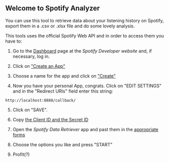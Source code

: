 ## Welcome to Spotify Analyzer

You can use this tool to retrieve data about your listening history on Spotify, export them in a .csv or .xlsx file and do some lovely analysis.

This tools uses the official Spotify Web API and in order to access them you have to:

1. Go to the [Dashboard](https://developer.spotify.com/dashboard/login) page at the *Spotify Developer website* and, if necessary, log in.

2. Click on ["Create an App"](docs/imgs/create_app.png)

3. Choose a name for the app and click on ["Create"](docs/imgs/20220211-184747.png)

4.  Now you have your personal App, congrats. Click on "EDIT SETTINGS" and in the "Redirect URIs" field enter this string: 

```http://localhost:8888/callback/```

5. Click on "SAVE".

6. Copy [the Client ID and the Secret ID](docs/imgs/20220211-185711.png) 

7. Open the *Spotify Data Retriever* app and past them in the [appropriate forms](docs/imgs/20220211-185826.png) 

8. Choose the options you like and press "START"

9. Profit(?)

